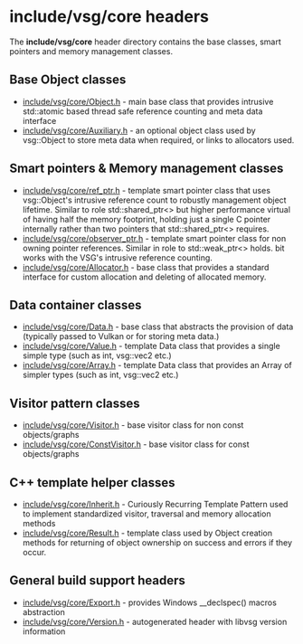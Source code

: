 # include/vsg/core headers
The **include/vsg/core** header directory contains the base classes, smart pointers and memory management classes.


## Base Object classes

* [include/vsg/core/Object.h](Object.h) - main base class that provides intrusive std::atomic based thread safe reference counting and meta data interface
* [include/vsg/core/Auxiliary.h](Auxiliary.h) - an optional object class used by vsg::Object to store meta data when required, or links to allocators used.

## Smart pointers & Memory management classes
* [include/vsg/core/ref_ptr.h](ref_ptr.h) - template smart pointer class that uses vsg::Object's intrusive reference count to robustly management object lifetime. Similar to role std::shared_ptr<> but higher performance virtual of having half the memory footprint, holding just a single C pointer internally rather than two pointers that std::shared_ptr<> requires.
* [include/vsg/core/observer_ptr.h](observer_ptr.h) - template smart pointer class for non owning pointer references. Similar in role to std::weak_ptr<> holds. bit works with the VSG's intrusive reference counting.
* [include/vsg/core/Allocator.h](Allocator.h) - base class that provides a standard interface for custom allocation and deleting of allocated memory.

## Data container classes
* [include/vsg/core/Data.h](Data.h) - base class that abstracts the provision of data (typically passed to Vulkan or for storing meta data.)
* [include/vsg/core/Value.h](Value.h) - template Data class that provides a single simple type (such as int, vsg::vec2 etc.)
* [include/vsg/core/Array.h](Array.h) - template Data class that provides an Array of simpler types (such as int, vsg::vec2 etc.)

## Visitor pattern classes

* [include/vsg/core/Visitor.h](Visitor.h) - base visitor class for non const objects/graphs
* [include/vsg/core/ConstVisitor.h](ConstVisitor.h) - base visitor class for const objects/graphs

## C++ template helper classes
* [include/vsg/core/Inherit.h](Inherit.h) - Curiously Recurring Template Pattern used to implement standardized visitor, traversal and memory allocation methods
* [include/vsg/core/Result.h](Result.h) - template class used by Object creation methods for returning of object ownership on success and errors if they occur.

## General build support headers 
* [include/vsg/core/Export.h](Export.h) - provides Windows __declspec() macros abstraction
* [include/vsg/core/Version.h](Version.h) - autogenerated header with libvsg version information
